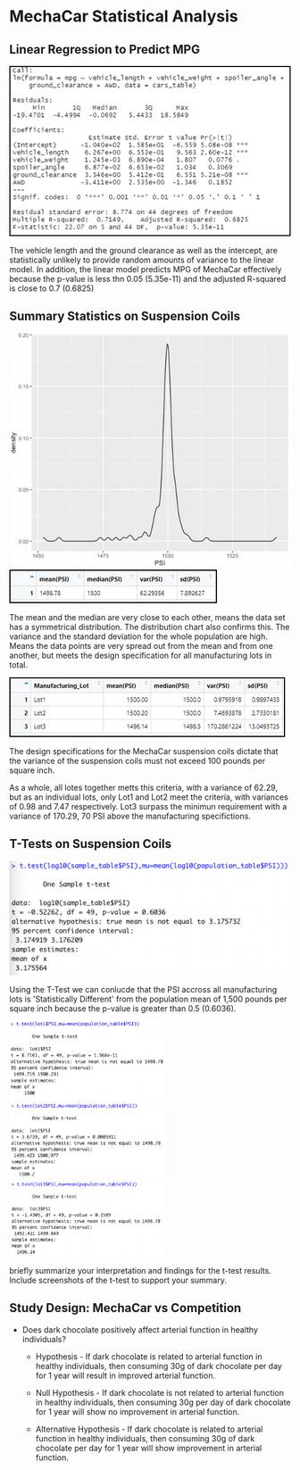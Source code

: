 # MechaCar Statistical Analysis

## Linear Regression to Predict MPG

<img src='https://github.com/juliomeza/MechaCar_Statistical_Analysis/blob/main/Screenshots/1-LinearRegression.png'>

The vehicle length and the ground clearance as well as the intercept, are statistically unlikely to provide random amounts of variance to the linear model. In addition, the linear model predicts MPG of MechaCar effectively because the p-value is less thn 0.05 (5.35e-11) and the adjusted R-squared is close to 0.7 (0.6825)


## Summary Statistics on Suspension Coils

<img src='https://github.com/juliomeza/MechaCar_Statistical_Analysis/blob/main/Screenshots/2-Chart.png'>


<img src='https://github.com/juliomeza/MechaCar_Statistical_Analysis/blob/main/Screenshots/2-TotalSummary.png'>

The mean and the median are very close to each other, means the data set has a symmetrical distribution. The distribution chart also confirms this. The variance and the standard deviation for the whole population are high. Means the data points are very spread out from the mean and from one another, but meets the design specification for all manufacturing lots in total.

<img src='https://github.com/juliomeza/MechaCar_Statistical_Analysis/blob/main/Screenshots/2-LotSummary.png'>

The design specifications for the MechaCar suspension coils dictate that the variance of the suspension coils must not exceed 100 pounds per square inch.

As a whole, all lotes together metts this criteria, with a variance of 62.29, but as an individual lots, only Lot1 and Lot2 meet the criteria, with variances of 0.98 and 7.47 respectively. Lot3 surpass the minimun requirement with a variance of 170.29, 70 PSI above the manufacturing specifictions.


## T-Tests on Suspension Coils

<img src='https://github.com/juliomeza/MechaCar_Statistical_Analysis/blob/main/Screenshots/3-T-Test-All-Lots.png'>

Using the T-Test we can conlucde that the PSI accross all manufacturing lots is 'Statistically Different' from the population mean of 1,500 pounds per square inch because the p-value is greater than 0.5 (0.6036).

<p float="left">
<img src='https://github.com/juliomeza/MechaCar_Statistical_Analysis/blob/main/Screenshots/3-Lot1.png' width=280>
<img src='https://github.com/juliomeza/MechaCar_Statistical_Analysis/blob/main/Screenshots/3-Lot2.png' width=280>
<img src='https://github.com/juliomeza/MechaCar_Statistical_Analysis/blob/main/Screenshots/3-Lot3.png' width=280>
</p>


briefly summarize your interpretation and findings for the t-test results. Include screenshots of the t-test to support your summary.



## Study Design: MechaCar vs Competition

* Does dark chocolate positively affect arterial function in healthy individuals? 

  * Hypothesis - If dark chocolate is related to arterial function in healthy individuals, then consuming 30g of dark chocolate per day for 1 year will result in improved arterial function.

  * Null Hypothesis - If dark chocolate is not related to arterial function in healthy individuals, then consuming 30g per day of dark chocolate for 1 year will show no improvement in arterial function.

  * Alternative Hypothesis - If dark chocolate is related to arterial function in healthy individuals, then consuming 30g of dark chocolate per day for 1 year will show improvement in arterial function.